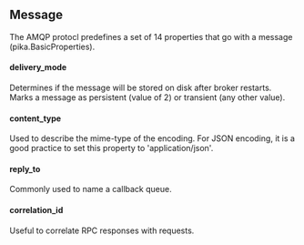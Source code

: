 ## Message

The AMQP protocl predefines a set of 14 properties that go with a message (pika.BasicProperties).

#### delivery_mode

Determines if the message will be stored on disk after broker restarts. Marks a message as persistent (value of 2) or transient (any other value).

#### content_type

Used to describe the mime-type of the encoding. For JSON encoding, it is a good practice to set this property to 'application/json'.

#### reply_to

Commonly used to name a callback queue.

#### correlation_id

Useful to correlate RPC responses with requests.
